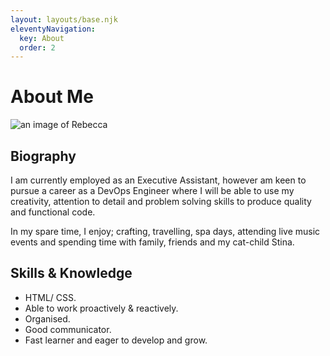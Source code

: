 ```yaml
---
layout: layouts/base.njk
eleventyNavigation:
  key: About
  order: 2
---
```

# About Me
<div class="text-center">
<p><img src="../img/PXL_20230701_184329265~2.jpg" class="img-thumbnail" alt="an image of Rebecca"></P> </div>

## Biography

I am currently employed as an Executive Assistant, however am keen to pursue a career as a DevOps Engineer where I will be able to use my creativity, attention to detail and problem solving skills to produce quality and functional code.

In my spare time, I enjoy; crafting, travelling, spa days, attending live music events and spending time with family, friends and my cat-child Stina.


## Skills & Knowledge

 <ul>
      <li>HTML/ CSS.</li>
        <li>Able to work proactively & reactively.</li>
        <li>Organised.</li>
        <li>Good communicator.</li>
        <li>Fast learner and eager to develop and grow.</li>
      </ul>



[def]: public/img/PXL_20230701_184329265~2.jp